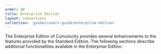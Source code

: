 ```yaml
---
order: 40
title: Enterprise Edition
layout: subsections
collection: 'guides/users-guide/enterprise-edition'
---
```



The Enterprise Edition of Cumulocity provides several enhancements to the features provided by the Standard Edition. The following sections describe additional functionalities available in the Enterprise Edition.